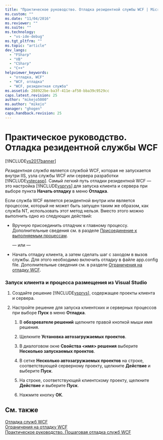 ```yaml
---
title: "Практическое руководство. Отладка резидентной службы WCF | Microsoft Docs"
ms.custom: ""
ms.date: "11/04/2016"
ms.reviewer: ""
ms.suite: ""
ms.technology: 
  - "vs-ide-debug"
ms.tgt_pltfrm: ""
ms.topic: "article"
dev_langs: 
  - "FSharp"
  - "VB"
  - "CSharp"
  - "C++"
helpviewer_keywords: 
  - "отладка, WCF"
  - "WCF, отладка"
  - "WCF, резидентная служба"
ms.assetid: 288922be-ba3f-411e-af50-bba39c9529cc
caps.latest.revision: 25
author: "mikejo5000"
ms.author: "mikejo"
manager: "ghogen"
caps.handback.revision: 25
---
```

# Практическое руководство. Отладка резидентной службы WCF
[!INCLUDE[vs2017banner](../code-quality/includes/vs2017banner.md)]

*Резидентная служба* является службой WCF, которая не запускается внутри IIS, узла службы WCF или сервера разработки [!INCLUDE[vstecasp](../code-quality/includes/vstecasp_md.md)].  Самый легкий путь отладки резидентной WCF — это настройка [!INCLUDE[vsprvs](../code-quality/includes/vsprvs_md.md)] для запуска клиента и сервера при выборе пункта **Начать отладку** в меню **Отладка**.  
  
 Если служба WCF является резидентной внутри или является процессом, который не может быть запущен таким же образом, как служба NT, использовать этот метод нельзя.  Вместо этого можно выполнить одно из следующих действий:  
  
-   Вручную присоединить отладчик к главному процессу.  Дополнительные сведения см. в разделе [Присоединение к выполняемым процессам](../debugger/attach-to-running-processes-with-the-visual-studio-debugger.md).  
  
     — или —  
  
-   Начать отладку клиента, а затем сделать шаг с заходом в вызов службы.  Для этого необходимо включить отладку в файле app.config file.  Дополнительные сведения см. в разделе [Ограничения на отладку WCF](../debugger/limitations-on-wcf-debugging.md).  
  
### Запуск клиента и процесса размещения из Visual Studio  
  
1.  Создайте решение [!INCLUDE[vsprvs](../code-quality/includes/vsprvs_md.md)], содержащее проекты клиента и сервера.  
  
2.  Настройте решение для запуска клиентских и серверных процессов при выборе **Пуск** в меню **Отладка**.  
  
    1.  В **обозревателе решений** щелкните правой кнопкой мыши имя решения.  
  
    2.  Щелкните **Установка автозагружаемых проектов**.  
  
    3.  В диалоговом окне **Свойства \<имя\> решения** выберите **Несколько запускаемых проектов**.  
  
    4.  В сетке **Несколько автозагружаемых проектов** на строке, соответствующей серверному проекту, щелкните **Действие** и выберите **Пуск**.  
  
    5.  На строке, соответствующей клиентскому проекту, щелкните **Действие** и выберите **Пуск**.  
  
    6.  Нажмите кнопку **ОК**.  
  
## См. также  
 [Отладка служб WCF](../debugger/debugging-wcf-services.md)   
 [Ограничения на отладку WCF](../debugger/limitations-on-wcf-debugging.md)   
 [Практическое руководство. Пошаговая отладка служб WCF](../debugger/how-to-step-into-wcf-services.md)